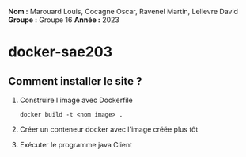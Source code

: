 **Nom    :** Marouard Louis, Cocagne Oscar, Ravenel Martin, Lelievre David
**Groupe :** Groupe 16
**Année  :** 2023

# docker-sae203

## Comment installer le site ?

1. Construire l'image avec Dockerfile 

       docker build -t <nom image> .

2. Créer un conteneur docker avec l'image créée plus tôt


       
3. Exécuter le programme java Client

